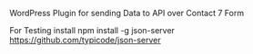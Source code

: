 WordPress Plugin for sending Data to API over Contact 7 Form

For Testing install
npm install -g json-server
https://github.com/typicode/json-server